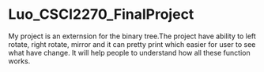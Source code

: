 # Luo_CSCI2270_FinalProject

  My project is an externsion for the binary tree.The project have ability to left rotate, right rotate, mirror and it can pretty print which easier for user to see what have change. It will help people to understand how all these function works.

